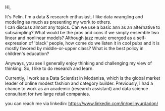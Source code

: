 Hi,

It's Pelin. I'm a data & research enthusiast. I like data wrangling and modeling as much as presenting my work to others.   
I can discuss almost any topics. 
Can we use a basic ann as an alternative to subsampling?
What would be the pros and cons if we simply ensemble two linear and nonlinear models? 
Although jazz music emerged as a self-expression of 'black' people, how come do we listen it in cool pubs and it is mostly favored by middle-or-upper class?
What is the best policy in children's education? 

Anyways, you see I generally enjoy thinking and challenging my view of thinking. So, I like to do research and learn.

Currently, I work as a Data Scientist in Modanisa, which is the global market leader of online modest fashion and category builder. 
Previously, I had a chance to work as an academic (research assistant) and data science consultant for two large retail companies.

you can reach me via linkedin: https://www.linkedin.com/in/pelinyurdadon/
